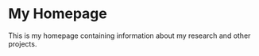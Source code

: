 My Homepage
=====================
This is my homepage containing information about my research and other projects.
